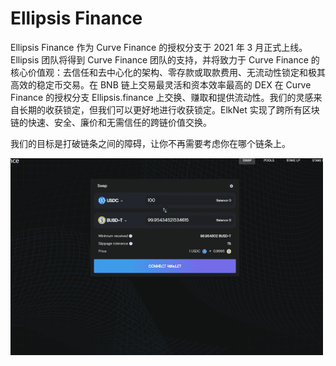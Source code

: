 # Ellipsis Finance

Ellipsis Finance 作为 Curve Finance 的授权分支于 2021 年 3 月正式上线。 Ellipsis 团队将得到 Curve Finance 团队的支持，并将致力于 Curve Finance 的核心价值观：去信任和去中心化的架构、零存款或取款费用、无流动性锁定和极其高效的稳定币交易。在 BNB 链上交易最灵活和资本效率最高的 DEX
在 Curve Finance 的授权分支 Ellipsis.finance 上交换、赚取和提供流动性。我们的灵感来自长期的收获锁定，但我们可以更好地进行收获锁定。ElkNet 实现了跨所有区块链的快速、安全、廉价和无需信任的跨链价值交换。

我们的目标是打破链条之间的障碍，让你不再需要考虑你在哪个链条上。

![ellipsisfinance-dapp-defi-bsc-image2-500x315_67e61c826b383e7521acf399eb259163](ellipsisfinance-dapp-defi-bsc-image2-500x315_67e61c826b383e7521acf399eb259163.png)


